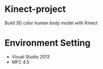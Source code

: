 # Kinect-project
Build 3D color human body model with Kinect

# Environment Setting
- Visual Studio 2013
- MFC 4.5

